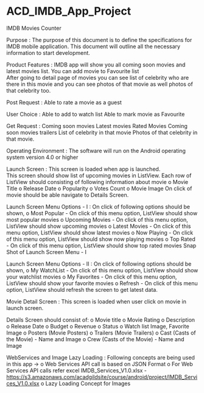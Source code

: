 # ACD_IMDB_App_Project
IMDB Movies Counter

Purpose :  The purpose of this document is to define the specifications for IMDB mobile application. 
           This document will outline all the necessary information to start development.

Product Features : IMDB app will show you all coming soon movies and latest movies list. You can add movie to Favourite list  
                   After going to detail page of movies you can see list of celebrity who are there in this movie and you can see 
                   photos of that movie as well photos of that celebrity too.
                   
Post Request : Able to rate a movie as a guest                    
 
User Choice : Able to add to watch list 
              Able to mark movie as Favourite
              
Get Request :  Coming soon movies 
               Latest movies 
               Rated Movies 
               Coming soon movies trailers 
               List of celebrity in that movie 
               Photos of that celebrity in that movie.               
               
Operating Environment : The software will run on the Android operating system version 4.0 or higher                  

Launch Screen : This screen is loaded when app is launched.  
                This screen should show list of upcoming movies in ListView. 
                Each row of ListView should consisting of following information about movie 
                      o Movie Title 
                      o Release Date 
                      o Popularity 
                      o Votes Count 
                      o Movie Image 
                On click of movie should be able navigate to Details Screen.
                
Launch Screen Menu Options - I : On click of  following options should be shown, o Most Popular - On click of this menu option, 
                                 ListView should show most popular movies o Upcoming Movies - On click of this menu option, 
                                 ListView should show upcoming movies o Latest Movies - On click of this menu option, 
                                 ListView should show latest movies o Now Playing - On click of this menu option, 
                                 ListView should show now playing movies o Top Rated - On click of this menu option, 
                                 ListView should show top rated movies 
                                 Snap Shot of Launch Screen Menu - I
                                 
Launch Screen Menu Options - II : On click of  following options should be shown, 
                                       o My WatchList - On click of this menu option, ListView should show your watchlist movies 
                                       o My Favorites - On click of this menu option, ListView should show your favorite movies 
                                       o Refresh - On click of this menu option, ListView should refresh the screen to get latest data. 
 
 Movie Detail Screen : This screen is loaded when user click on movie in launch screen. 
 
 Details Screen should consist of: o Movie title 
                                   o Movie Rating 
                                   o Description 
                                   o Release Date 
                                   o Budget 
                                   o Revenue 
                                   o Status 
                                   o Watch list Image, Favorite Image 
                                   o Posters (Movie Posters) 
                                   o Trailers (Movie Trailers) 
                                   o Cast (Casts of the Movie) - Name and Image 
                                   o Crew (Casts of the Movie) - Name and Image 
                                   
WebServices and Image Lazy Loading : Following concepts are being used in this app -> 
                                     o Web Services API call is based on JSON Format 
                                     o For Web Services API calls refer excel IMDB_Services_V1.0.xlsx -  
                                       https://s3.amazonaws.com/acadgildsite/course/android/project/IMDB_Services_V1.0.xlsx
                                     o Lazy Loading Concept for Images                                    
